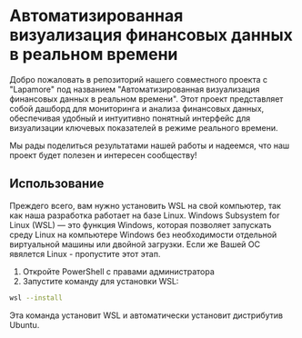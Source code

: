# Автоматизированная визуализация финансовых данных в реальном времени
Добро пожаловать в репозиторий нашего совместного проекта с "Lapamore" под названием "Автоматизированная визуализация финансовых данных в реальном времени". Этот проект представляет собой дашборд для мониторинга и анализа финансовых данных, обеспечивая удобный и интуитивно понятный интерфейс для визуализации ключевых показателей в режиме реального времени.

Мы рады поделиться результатами нашей работы и надеемся, что наш проект будет полезен и интересен сообществу!

## Использование
Преждего всего, вам нужно установить WSL на свой компьютер, так как наша разработка работает на базе Linux. Windows Subsystem for Linux (WSL) — это функция Windows, которая позволяет запускать среду Linux на компьютере Windows без необходимости отдельной виртуальной машины или двойной загрузки. Если же Вашей ОС явялется Linux - пропустите этот этап.   
1. Откройте PowerShell с правами администратора
2. Запустите команду для установки WSL:
```bash
wsl --install
```
Эта команда установит WSL и автоматически установит дистрибутив Ubuntu.

